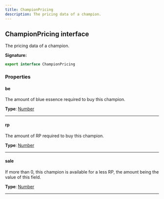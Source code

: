 ```yaml
---
title: ChampionPricing
description: The pricing data of a champion.
---
```


## ChampionPricing interface

The pricing data of a champion.

**Signature:**

```ts
export interface ChampionPricing 
```

### Properties

#### be

The amount of blue essence required to buy this champion.



**Type**: [Number](https://developer.mozilla.org/en-US/docs/Web/JavaScript/Reference/Global_Objects/Number)

---

#### rp

The amount of RP required to buy this champion.



**Type**: [Number](https://developer.mozilla.org/en-US/docs/Web/JavaScript/Reference/Global_Objects/Number)

---

#### sale

If more than 0, this champion is available for a less RP, the amount being the value of this field.



**Type**: [Number](https://developer.mozilla.org/en-US/docs/Web/JavaScript/Reference/Global_Objects/Number)

---

